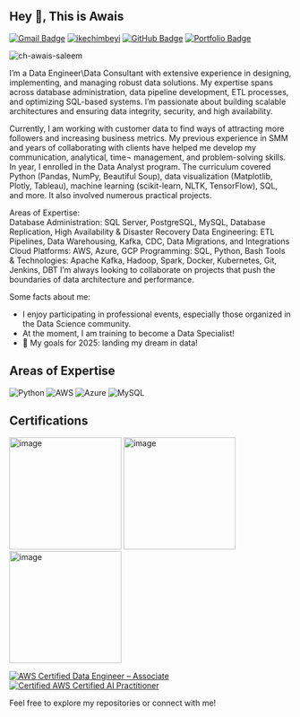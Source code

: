 ## Hey 👋, This is Awais 

[![Gmail Badge](https://img.shields.io/badge/-Email-D14836?style=flat&logo=Gmail&logoColor=white)](mailto:awaissaleem35@gmail.com)
[![ikechimbeyi](https://img.shields.io/badge/-LinkedIn-blue?style=flat&logo=Linkedin&logoColor=white)](https://www.linkedin.com/in/chawaissaleem)
[![GitHub Badge](https://img.shields.io/badge/-GitHub-181717?style=flat&logo=github&logoColor=white)](https://github.com/ch-awais-saleem)
[![Portfolio Badge](https://img.shields.io/badge/-Portfolio-24292E?style=flat&logo=Google-Chrome&logoColor=white)](https://your-portfolio-url.com)
<p align=left> <img src=https://komarev.com/ghpvc/?username=ch-awais-saleem alt=ch-awais-saleem /> </p>

I’m a Data Engineer\Data Consultant  with extensive experience in designing, implementing, and managing robust data solutions. My expertise spans across database administration, data pipeline development, ETL processes, and optimizing SQL-based systems. I’m passionate about building scalable architectures and ensuring data integrity, security, and high availability.

Currently, I am working with customer data to find ways of attracting more followers and increasing business metrics. My previous experience in SMM and years of collaborating with clients have helped me develop my communication, analytical, time¬ management, and problem-solving skills. In year, I enrolled in the Data Analyst program. The curriculum covered Python (Pandas, NumPy, Beautiful Soup), data visualization (Matplotlib, Plotly, Tableau), machine learning (scikit-learn, NLTK, TensorFlow), SQL, and more. It also involved numerous practical projects.

Areas of Expertise:  
Database Administration: SQL Server, PostgreSQL, MySQL, Database Replication, High Availability & Disaster Recovery
Data Engineering: ETL Pipelines, Data Warehousing, Kafka, CDC, Data Migrations, and Integrations
Cloud Platforms: AWS, Azure, GCP
Programming: SQL, Python, Bash
Tools & Technologies: Apache Kafka, Hadoop, Spark, Docker, Kubernetes, Git, Jenkins, DBT
I’m always looking to collaborate on projects that push the boundaries of data architecture and performance.

Some facts about me:

- I enjoy participating in professional events, especially those organized in the Data Science community. 
- At the moment, I am training to become a Data Specialist! 
- 🎯 My goals for 2025: landing my dream in data!


## Areas of Expertise

![Python](https://img.shields.io/badge/-Python-3776AB?style=flat-square&logo=python&logoColor=white) 
![AWS](https://img.shields.io/badge/-AWS-232F3E?style=flat-square&logo=amazon-aws&logoColor=white) 
![Azure](https://img.shields.io/badge/-Azure-0089D6?style=flat-square&logo=microsoft-azure&logoColor=white)
![MySQL](https://img.shields.io/badge/-MySQL-4479A1?style=flat-square&logo=mysql&logoColor=white)

## Certifications


<img width="200" height="200" alt="image" src="https://github.com/user-attachments/assets/a39ee961-8b2c-472c-84a2-d543648f3751" />
<img width="200" height="200" alt="image" src="https://github.com/user-attachments/assets/c28e1a3f-d594-4014-82e8-b9cf8c0e736c" />
<img width="200" height="200" alt="image" src="https://github.com/user-attachments/assets/f0c636ae-03b8-4bfe-a511-d88b22a9d184" />

[![AWS Certified Data Engineer – Associate](https://img.shields.io/badge/AWS-Solutions%20Architect-blue)](https://www.credly.com/badges/f2156571-0570-42da-aa36-d9672b8cc974) 
[![Certified AWS Certified AI Practitioner](https://img.shields.io/badge/AWS-Solutions%20Architect-blue)](https://www.credly.com/badges/348f5bc1-232d-4c08-85a7-67edfcf31643) 


Feel free to explore my repositories or connect with me!
